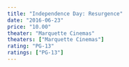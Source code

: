 ```yaml
---
title: "Independence Day: Resurgence"
date: "2016-06-23"
price: "10.00"
theater: "Marquette Cinemas"
theaters: ["Marquette Cinemas"]
rating: "PG-13"
ratings: ["PG-13"]
---
```

